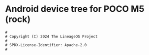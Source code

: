 # Android device tree for POCO M5 (rock)

```
#
# Copyright (C) 2024 The LineageOS Project
#
# SPDX-License-Identifier: Apache-2.0
#
```
